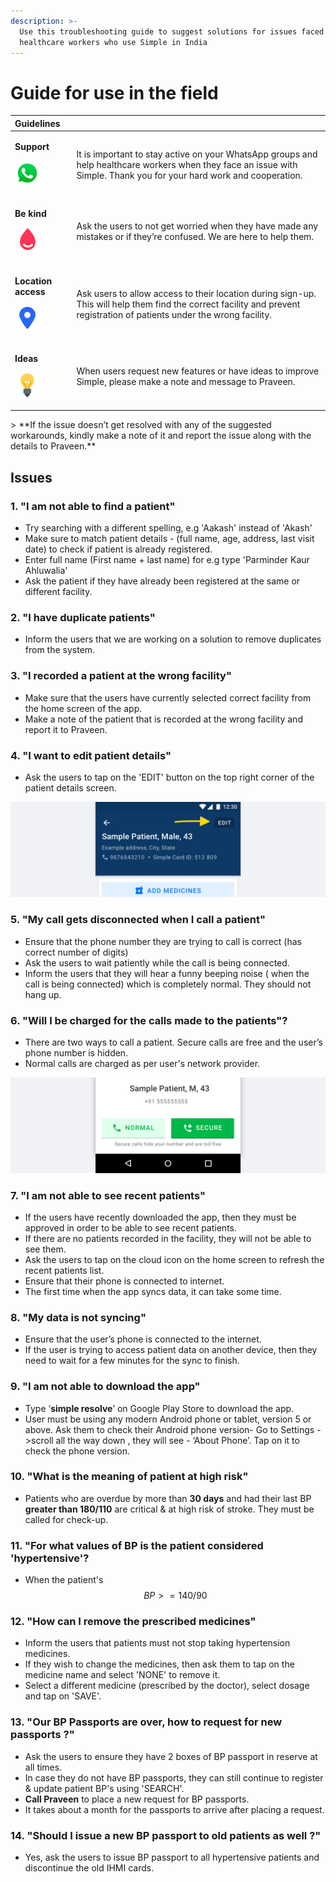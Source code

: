 ```yaml
---
description: >-
  Use this troubleshooting guide to suggest solutions for issues faced by
  healthcare workers who use Simple in India
---
```


# Guide for use in the field

<table>
  <thead>
    <tr>
      <th style="text-align:left">Guidelines</th>
      <th style="text-align:left"></th>
    </tr>
  </thead>
  <tbody>
    <tr>
      <td style="text-align:left">
        <p><b>Support</b>
        </p>
        <p>
          <img src=".gitbook/assets/whatsapp.png" alt="Support" />
        </p>
      </td>
      <td style="text-align:left">
        <p>It is important to stay active on your WhatsApp groups and help healthcare
          workers when they face an issue with Simple. Thank you for your hard work
          and cooperation.</p>
        <p></p>
      </td>
    </tr>
    <tr>
      <td style="text-align:left">
        <p><b>Be kind</b>
        </p>
        <p>
          <img src=".gitbook/assets/simple.png" alt="Be kind" />
        </p>
      </td>
      <td style="text-align:left">Ask the users to not get worried when they have made any mistakes or if
        they&#x2019;re confused. We are here to help them.</td>
    </tr>
    <tr>
      <td style="text-align:left">
        <p><b>Location access</b>
        </p>
        <p>
          <img src=".gitbook/assets/location.png" alt="Location access" />
        </p>
      </td>
      <td style="text-align:left">Ask users to allow access to their location during sign-up. This will
        help them find the correct facility and prevent registration of patients
        under the wrong facility.</td>
    </tr>
    <tr>
      <td style="text-align:left">
        <p><b>Ideas</b>
        </p>
        <p>
          <img src=".gitbook/assets/idea.png" alt="Ideas" />
        </p>
      </td>
      <td style="text-align:left">When users request new features or have ideas to improve Simple, please
        make a note and message to Praveen.</td>
    </tr>
  </tbody>
</table>> **If the issue doesn’t get resolved with any of the suggested workarounds, kindly make a note of it and report the issue along with the details to Praveen.**

## **Issues**

### **1. "I am not able to find a patient"**

* Try searching with a different spelling, e.g 'Aakash' instead of 'Akash'
* Make sure to match patient details - \(full name, age, address, last visit date\) to check if patient is already registered. 
* Enter full name \(First name + last name\) for e.g type 'Parminder Kaur Ahluwalia'
* Ask the patient if they have already been registered at the same or different facility.

### 2. "I have duplicate patients"

* Inform the users that we are working on a solution to remove duplicates from the system.

### 3. "I recorded a patient at the wrong facility"

* Make sure that the users have currently selected correct facility from the home screen of the app.
* Make a note of the patient that is recorded at the wrong facility and report it to Praveen.

### 4. "I want to edit patient details"

* Ask the users to tap on the 'EDIT' button on the top right corner of the patient details screen.

![](.gitbook/assets/02.2.png)

### 5. "My call gets disconnected when I call a patient"

* Ensure that the phone number they are trying to call is correct \(has correct number of digits\)
* Ask the users to wait patiently while the call is being connected.
* Inform the users that they will hear a funny beeping noise \( when the call is being connected\) which is completely normal. They should not hang up.

### 6. "Will I be charged for the calls made to the patients"?

* There are two ways to call a patient. Secure calls are free and the user’s phone number is hidden.
* Normal calls are charged as per user's network provider.

![](.gitbook/assets/02awqe.png)

### 7. "I am not able to see recent patients"

* If the users have recently downloaded the app, then they must be approved in order to be able to see recent patients.
* If there are no patients recorded in the facility, they will not be able to see them.
* Ask the users to tap on the cloud icon on the home screen to refresh the recent patients list.
* Ensure that their phone is connected to internet.
* The first time when the app syncs data, it can take some time.

### 8. "My data is not syncing"

* Ensure that the user’s phone is connected to the internet.
* If the user is trying to access patient data on another device, then they need to wait for a few minutes for the sync to finish.

### 9. "I am not able to download the app"

* Type ‘**simple resolve**’ on Google Play Store to download the app.
* User must be using any modern Android phone or tablet, version 5 or above.  Ask them to check their Android phone version- Go to Settings -&gt;scroll all the way down , they will see - ‘About Phone’. Tap on it to check the phone version.

### 10. "What is the meaning of patient at high risk"

* Patients who are overdue by more than **30 days** and had their last BP **greater than 180/110** are critical & at high risk of stroke. They must be called for check-up.

### 11. "For what values of BP is the patient considered 'hypertensive'?

* When the patient's  $$BP >= 140/90$$ 

### 12. "How can I remove the prescribed medicines"

* Inform the users that patients must not stop taking hypertension medicines.
* If they wish to change the medicines, then ask them to tap on the medicine name and select 'NONE' to remove it.
* Select a different medicine \(prescribed by the doctor\), select dosage and tap on 'SAVE'.

### 13. "Our BP Passports are over, how to request for new passports ?"

* Ask the users to ensure they have 2 boxes of BP passport in reserve at all times.
* In case they do not have BP passports, they can still continue to register & update patient BP's using 'SEARCH'.
* **Call Praveen** to place a new request for BP passports.
* It takes about a month for the passports to arrive after placing a request.

### 14. "Should I issue a new BP passport to old patients as well ?"

* Yes, ask the users to issue BP passport to all hypertensive patients and discontinue the old IHMI cards.

